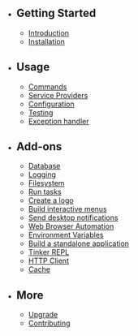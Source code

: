 - ## Getting Started
    - [Introduction](/docs/introduction)
    - [Installation](/docs/installation)

- ## Usage
    - [Commands](/docs/commands)
    - [Service Providers](/docs/service-providers)
    - [Configuration](/docs/configuration)
    - [Testing](/docs/testing)
    - [Exception handler](/docs/exception-handler)

- ## Add-ons
    - [Database](/docs/database)
    - [Logging](/docs/logging)
    - [Filesystem](/docs/filesystem)
    - [Run tasks](/docs/run-tasks)
    - [Create a logo](/docs/create-a-logo)
    - [Build interactive menus](/docs/build-interactive-menus)
    - [Send desktop notifications](/docs/send-desktop-notifications)
    - [Web Browser Automation](/docs/web-browser-automation)
    - [Environment Variables](/docs/environment-variables)
    - [Build a standalone application](/docs/build-a-standalone-application)
    - [Tinker REPL](/docs/tinker-repl)
    - [HTTP Client](/docs/http-client)
    - [Cache](/docs/cache)

- ## More
    - [Upgrade](/docs/upgrade)
    - [Contributing](/docs/contributing)
